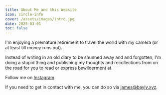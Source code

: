 ```yaml
---
title: About Me and this Website
icon: circle-info
cover: /assets/images/intro.jpg
date: 2025-03-01
toc: false
---
```


I'm enjoying a premature retirement to travel the world with my camera (or at least till money runs out).

Instead of writing in an old diary to be shunned away and and forgotten, I'm doing a stupid thing and publishing my thoughts and recollections from on the road for you to read or express bewilderment at.

Follow me on [Instagram](https://www.instagram.com/j_bayly/)

If you need to get in contact with me, you can do so via [james@bayly.xyz](mailto:james@bayly.xyz).

